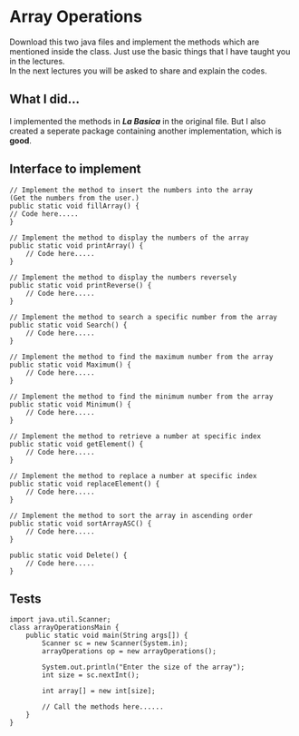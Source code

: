# Array Operations
Download this two java files and implement the methods which are mentioned inside 
the class. Just use the basic things that I have taught you in the lectures.  
In the next lectures you will be asked to share and explain the codes.

## What I did...
I implemented the methods in ***La Basica*** in the original file. But I also created a seperate 
package containing another implementation, which is **good**. 

## Interface to implement


    // Implement the method to insert the numbers into the array 
    (Get the numbers from the user.)
    public static void fillArray() {
    // Code here.....
    }

    // Implement the method to display the numbers of the array
    public static void printArray() {
        // Code here.....
    }
    
    // Implement the method to display the numbers reversely
    public static void printReverse() {
        // Code here.....
    }
    
    // Implement the method to search a specific number from the array
    public static void Search() {
        // Code here.....
    }
    
    // Implement the method to find the maximum number from the array
    public static void Maximum() {
        // Code here.....
    }
    
    // Implement the method to find the minimum number from the array
    public static void Minimum() {
        // Code here.....
    }
    
    // Implement the method to retrieve a number at specific index
    public static void getElement() {
        // Code here.....
    }
    
    // Implement the method to replace a number at specific index
    public static void replaceElement() {
        // Code here.....
    }
    
    // Implement the method to sort the array in ascending order
    public static void sortArrayASC() {
        // Code here.....
    }
    
    public static void Delete() {
        // Code here.....
    }

## Tests

    import java.util.Scanner;
    class arrayOperationsMain {
        public static void main(String args[]) {
            Scanner sc = new Scanner(System.in);
            arrayOperations op = new arrayOperations();
    
            System.out.println("Enter the size of the array");
            int size = sc.nextInt();
            
            int array[] = new int[size];
            
            // Call the methods here......
        }
    }